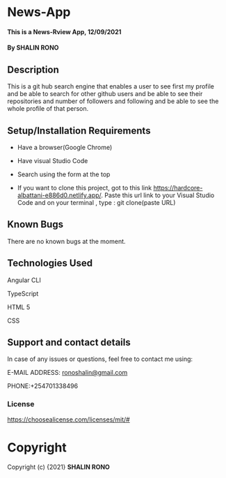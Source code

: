 # News-App
#### This is a News-Rview App, 12/09/2021
#### By **SHALIN RONO**
## Description
This is a git hub search engine that enables a user to see first my profile and be able to search for other github users and be able to see their repositories and number of followers and following and be able to see the whole profile of that person.
## Setup/Installation Requirements
* Have a browser(Google Chrome)

* Have visual Studio Code

* Search using the form at the top

* If you want to clone this project, got to this link  https://hardcore-albattani-e886d0.netlify.app/. Paste this url link to your Visual Studio Code and on your terminal , type : git clone(paste URL)


## Known Bugs
There are no known bugs at the moment.
## Technologies Used
Angular CLI

TypeScript

HTML 5

CSS

## Support and contact details
In case of any issues or questions, feel free to contact me using: 

E-MAIL ADDRESS: ronoshalin@gmail.com

PHONE:+254701338496
### **License**
https://choosealicense.com/licenses/mit/#

# **Copyright**
Copyright (c) {2021} **SHALIN RONO**